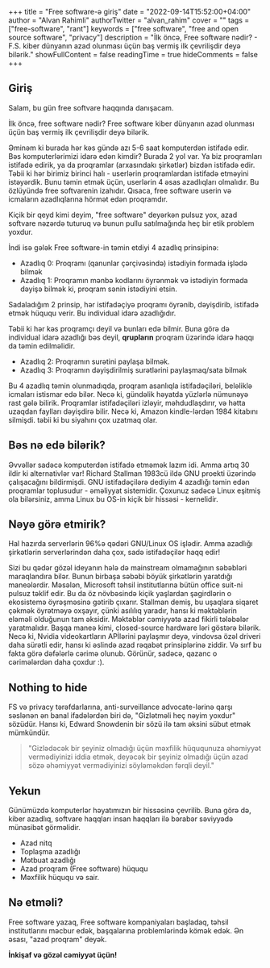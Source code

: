 +++
title = "Free software-ə giriş"
date = "2022-09-14T15:52:00+04:00"
author = "Alvan Rahimli"
authorTwitter = "alvan_rahim"
cover = ""
tags = ["free-software", "rant"]
keywords = ["free software", "free and open source software", "privacy"]
description = "İlk öncə, Free software nədir? - F.S. kiber dünyanın azad olunması üçün baş vermiş ilk çevrilişdir deyə bilərik."
showFullContent = false
readingTime = true
hideComments = false
+++

## Giriş
Salam, bu gün free softvare haqqında danışacam. 

İlk öncə, free software nədir? Free software kiber dünyanın azad olunması üçün baş vermiş ilk çevrilişdir deyə bilərik. 

Əminəm ki burada hər kəs gündə azı 5-6 saat komputerdən istifadə edir. Bəs komputerlərimizi idarə edən kimdir? Burada 2 yol var. Ya biz proqramları istifadə edirik, ya da proqramlar (arxasındakı şirkətlər) bizdən istifadə edir. Təbii ki hər birimiz birinci halı - userlərin proqramlardan istifadə etməyini istəyərdik. Bunu təmin etmək üçün, userlərin 4 əsas azadlıqları olmalıdır. Bu özlüyündə free softvarenin izahıdır. Qısaca, free software userin və icmaların azadlıqlarına hörmət edən proqramdır. 

Kiçik bir qeyd kimi deyim, "free software" deyərkən pulsuz yox, azad softvare nəzərdə tuturuq və bunun pullu satılmağında heç bir etik problem yoxdur.

İndi isə gələk Free software-in təmin etdiyi 4 azadlıq prinsipinə:
- Azadlıq 0: Proqramı (qanunlar çərçivəsində) istədiyin formada işlədə bilmək
- Azadlıq 1: Proqramın mənbə kodlarını öyrənmək və istədiyin formada dəyişə bilmək ki, proqram sənin istədiyini etsin.

Sadaladığım 2 prinsip, hər istifadəçiyə proqramı öyrənib, dəyişdirib, istifadə etmək hüququ verir. Bu individual idarə azadlığıdır.

Təbii ki hər kəs proqramçı deyil və bunları edə bilmir. Buna görə də individual idarə azadlığı bəs deyil, **qrupların** proqram üzərində idarə haqqı da təmin edilməlidir.
- Azadlıq 2: Proqramın surətini paylaşa bilmək.
- Azadlıq 3: Proqramın dəyişdirilmiş surətlərini paylaşmaq/sata bilmək

Bu 4 azadlıq təmin olunmadıqda, proqram asanlıqla istifadəçiləri, beləliklə icmaları istismar edə bilər. Necə ki, gündəlik həyatda yüzlərlə nümunəyə rast gələ bilirik. Proqramlar istifadəçiləri izləyir, məhdudlaşdırır, və hətta uzaqdan faylları dəyişdirə bilir. Necə ki, Amazon kindle-lərdən 1984 kitabını silmişdi. təbii ki bu siyahını çox uzatmaq olar.

## Bəs nə edə bilərik?
Əvvəllər sadəcə komputerdən istifadə etməmək lazım idi. Amma artıq 30 ildir ki alternativlər var! Richard Stallman 1983cü ildə GNU proekti üzərində çalışacağını bildirmişdi. GNU istifadəçilərə dediyim 4 azadlığı təmin edən proqramlar toplusudur - əməliyyat sistemidir. Çoxunuz sadəcə Linux eşitmiş ola bilərsiniz, amma Linux bu OS-in kiçik bir hissəsi - kernelidir.

## Nəyə görə etmirik?
Hal hazırda serverlərin 96%ə qədəri GNU/Linux OS işlədir. Amma azadlığı şirkətlərin serverlərindən daha çox, sadə istifadəçilər haqq edir!

Sizi bu qədər gözəl ideyanın hələ də mainstream olmamağının səbəbləri maraqlandıra bilər. Bunun birbaşa səbəbi böyük şirkətlərin yaratdığı maneələrdir. Məsələn, Microsoft təhsil institutlarına bütün office suit-ni pulsuz təklif edir. Bu da öz növbəsində kiçik yaşlardan şagirdlərin o ekosistemə öyrəşməsinə gətirib çıxarır. Stallman demiş, bu uşaqlara siqaret çəkmək öyrətməyə oxşayır, çünki asılılıq yaradır, hansı ki məktəblərin eləməli olduğunun tam əksidir. Məktəblər cəmiyyətə azad fikirli tələbələr yaratmalıdır. Başqa maneə kimi, closed-source hardware ləri göstərə bilərik. Necə ki, Nvidia videokartların APİlərini paylaşmır deyə, vindovsa özəl driveri daha sürətli edir, hansı ki əslində azad rəqabət prinsiplərinə ziddir. Və sırf bu fakta görə dəfələrlə cərimə olunub. Görünür, sadəcə, qazanc o cərimələrdən daha çoxdur :).

## Nothing to hide
FS və privacy tərəfdarlarına, anti-surveillance advocate-lərinə qarşı səslənən ən banal ifadələrdən biri də, "Gizlətməli heç nəyim yoxdur" sözüdür. Hansı ki, Edward Snowdenin bir sözü ilə tam əksini sübut etmək mümkündür. 

> "Gizlədəcək bir şeyiniz olmadığı üçün məxfilik hüququnuza əhəmiyyət vermədiyinizi iddia etmək, deyəcək bir şeyiniz olmadığı üçün azad sözə əhəmiyyət vermədiyinizi söyləməkdən fərqli deyil."

## Yekun
Günümüzdə komputerlər həyatımızın bir hissəsinə çevrilib. Buna görə də, kiber azadlıq, softvare haqqları insan haqqları ilə bərabər səviyyədə münasibət görməlidir.
- Azad nitq
- Toplaşma azadlığı
- Mətbuat azadlığı
- Azad proqram (Free software) hüququ
- Məxfilik hüququ və sair.

## Nə etməli?
Free software yazaq, Free software kompaniyaları başladaq, təhsil institutlarını məcbur edək, başqalarına problemlərində kömək edək. Ən əsası, "azad proqram" deyək.

**İnkişaf və gözəl cəmiyyət üçün!**
